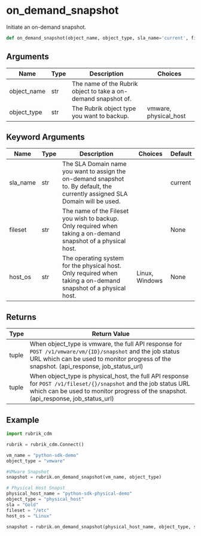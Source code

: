 # on_demand_snapshot

Initiate an on-demand snapshot.
```py
def on_demand_snapshot(object_name, object_type, sla_name='current', fileset=None, host_os=None)
```

## Arguments
| Name        | Type | Description                                                                 | Choices |
|-------------|------|-----------------------------------------------------------------------------|---------|
| object_name  | str  | The name of the Rubrik object to take a on-demand snapshot of. |         |
| object_type  | str  | The Rubrik object type you want to backup.  |    vmware, physical_host     |
## Keyword Arguments
| Name        | Type | Description                                                                 | Choices | Default |
|-------------|------|-----------------------------------------------------------------------------|---------|---------|
| sla_name  | str  | The SLA Domain name you want to assign the on-demand snapshot to. By default, the currently assigned SLA Domain will be used.  |         |    current     |
| fileset  | str  | The name of the Fileset you wish to backup. Only required when taking a on-demand snapshot of a physical host.  |         |    None     |
| host_os  | str  | The operating system for the physical host. Only required when taking a on-demand snapshot of a physical host.  |    Linux, Windows     |    None      |

## Returns
| Type | Return Value                                                                                   |
|------|-----------------------------------------------------------------------------------------------|
| tuple  | When object_type is vmware, the full API response for `POST /v1/vmware/vm/{ID}/snapshot` and the job status URL which can be used to monitor progress of the snapshot. (api_response, job_status_url) |
| tuple  | When object_type is physical_host, the full API response for `POST /v1/fileset/{}/snapshot` and the job status URL which can be used to monitor progress of the snapshot. (api_response, job_status_url) |
## Example
```py
import rubrik_cdm

rubrik = rubrik_cdm.Connect()

vm_name = "python-sdk-demo"
object_type = "vmware"

#VMware Snapshot
snapshot = rubrik.on_demand_snapshot(vm_name, object_type)

# Physical Host Snapst
physical_host_name = "python-sdk-physical-demo"
object_type = "physical_host"
sla = "Gold"
fileset = "/etc"
host_os = "Linux"

snapshot = rubrik.on_demand_snapshot(physical_host_name, object_type, sla, fileset, host_os)
```